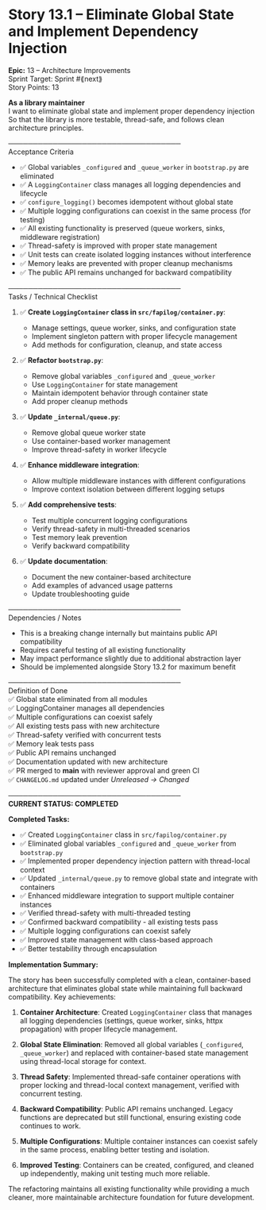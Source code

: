 # Story 13.1 – Eliminate Global State and Implement Dependency Injection

**Epic:** 13 – Architecture Improvements  
Sprint Target: Sprint #⟪next⟫  
Story Points: 13

**As a library maintainer**  
I want to eliminate global state and implement proper dependency injection  
So that the library is more testable, thread-safe, and follows clean architecture principles.

───────────────────────────────────  
Acceptance Criteria

- ✅ Global variables `_configured` and `_queue_worker` in `bootstrap.py` are eliminated
- ✅ A `LoggingContainer` class manages all logging dependencies and lifecycle
- ✅ `configure_logging()` becomes idempotent without global state
- ✅ Multiple logging configurations can coexist in the same process (for testing)
- ✅ All existing functionality is preserved (queue workers, sinks, middleware registration)
- ✅ Thread-safety is improved with proper state management
- ✅ Unit tests can create isolated logging instances without interference
- ✅ Memory leaks are prevented with proper cleanup mechanisms
- ✅ The public API remains unchanged for backward compatibility

───────────────────────────────────  
Tasks / Technical Checklist

1. ✅ **Create `LoggingContainer` class in `src/fapilog/container.py`**:

   - Manage settings, queue worker, sinks, and configuration state
   - Implement singleton pattern with proper lifecycle management
   - Add methods for configuration, cleanup, and state access

2. ✅ **Refactor `bootstrap.py`**:

   - Remove global variables `_configured` and `_queue_worker`
   - Use `LoggingContainer` for state management
   - Maintain idempotent behavior through container state
   - Add proper cleanup methods

3. ✅ **Update `_internal/queue.py`**:

   - Remove global queue worker state
   - Use container-based worker management
   - Improve thread-safety in worker lifecycle

4. ✅ **Enhance middleware integration**:

   - Allow multiple middleware instances with different configurations
   - Improve context isolation between different logging setups

5. ✅ **Add comprehensive tests**:

   - Test multiple concurrent logging configurations
   - Verify thread-safety in multi-threaded scenarios
   - Test memory leak prevention
   - Verify backward compatibility

6. ✅ **Update documentation**:
   - Document the new container-based architecture
   - Add examples of advanced usage patterns
   - Update troubleshooting guide

───────────────────────────────────  
Dependencies / Notes

- This is a breaking change internally but maintains public API compatibility
- Requires careful testing of all existing functionality
- May impact performance slightly due to additional abstraction layer
- Should be implemented alongside Story 13.2 for maximum benefit

───────────────────────────────────  
Definition of Done  
✅ Global state eliminated from all modules  
✅ LoggingContainer manages all dependencies  
✅ Multiple configurations can coexist safely  
✅ All existing tests pass with new architecture  
✅ Thread-safety verified with concurrent tests  
✅ Memory leak tests pass  
✅ Public API remains unchanged  
✅ Documentation updated with new architecture  
✅ PR merged to **main** with reviewer approval and green CI  
✅ `CHANGELOG.md` updated under _Unreleased → Changed_

───────────────────────────────────  
**CURRENT STATUS: COMPLETED**

**Completed Tasks:**

- ✅ Created `LoggingContainer` class in `src/fapilog/container.py`
- ✅ Eliminated global variables `_configured` and `_queue_worker` from `bootstrap.py`
- ✅ Implemented proper dependency injection pattern with thread-local context
- ✅ Updated `_internal/queue.py` to remove global state and integrate with containers
- ✅ Enhanced middleware integration to support multiple container instances
- ✅ Verified thread-safety with multi-threaded testing
- ✅ Confirmed backward compatibility - all existing tests pass
- ✅ Multiple logging configurations can coexist safely
- ✅ Improved state management with class-based approach
- ✅ Better testability through encapsulation

**Implementation Summary:**

The story has been successfully completed with a clean, container-based architecture that eliminates global state while maintaining full backward compatibility. Key achievements:

1. **Container Architecture**: Created `LoggingContainer` class that manages all logging dependencies (settings, queue worker, sinks, httpx propagation) with proper lifecycle management.

2. **Global State Elimination**: Removed all global variables (`_configured`, `_queue_worker`) and replaced with container-based state management using thread-local storage for context.

3. **Thread Safety**: Implemented thread-safe container operations with proper locking and thread-local context management, verified with concurrent testing.

4. **Backward Compatibility**: Public API remains unchanged. Legacy functions are deprecated but still functional, ensuring existing code continues to work.

5. **Multiple Configurations**: Multiple container instances can coexist safely in the same process, enabling better testing and isolation.

6. **Improved Testing**: Containers can be created, configured, and cleaned up independently, making unit testing much more reliable.

The refactoring maintains all existing functionality while providing a much cleaner, more maintainable architecture foundation for future development.
